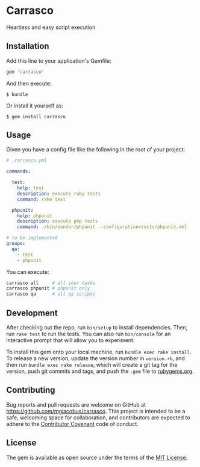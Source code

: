# Carrasco

Heartless and easy script execution

## Installation

Add this line to your application's Gemfile:

```ruby
gem 'carrasco'
```

And then execute:

    $ bundle

Or install it yourself as:

    $ gem install carrasco

## Usage

Given you have a config file like the following in the root of your project:

```yaml
# .carrasco.yml

commands:

  test:
    help: test
    description: execute ruby tests
    command: rake test

  phpunit:
    help: phpunit
    description: execute php tests
    command: ./bin/vendor/phpunit --configuration=tests/phpunit.xml

# to be implemented
groups:
  qa:
    - test
    - phpunit
```

You can execute:

```bash
carrasco all     # all your tasks
carrasco phpunit # phpunit only
carrasco qa      # all qa scripts
```

## Development

After checking out the repo, run `bin/setup` to install dependencies. Then, run `rake test` to run the tests. You can also run `bin/console` for an interactive prompt that will allow you to experiment.

To install this gem onto your local machine, run `bundle exec rake install`. To release a new version, update the version number in `version.rb`, and then run `bundle exec rake release`, which will create a git tag for the version, push git commits and tags, and push the `.gem` file to [rubygems.org](https://rubygems.org).

## Contributing

Bug reports and pull requests are welcome on GitHub at https://github.com/mgjacobus/carrasco. This project is intended to be a safe, welcoming space for collaboration, and contributors are expected to adhere to the [Contributor Covenant](contributor-covenant.org) code of conduct.


## License

The gem is available as open source under the terms of the [MIT License](http://opensource.org/licenses/MIT).

